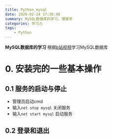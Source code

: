 ```yaml
---
title: Python_mysql
date: 2020-02-24 17:36:48
summary: MySQL数据库的学习，慢慢学
categories: 学习力
tags:
    - Python
---
```


**MySQL数据库的学习**
根据[b站视频](https://www.bilibili.com/video/av49181542)学习MySQL数据库
<!--more-->

# 0. 安装完的一些基本操作
## 0.1 服务的启动与停止
* 管理员启动cmd
* 输入`net stop mysql` 关闭服务
* 输入`net start mysql` 启动服务

## 0.2 登录和退出